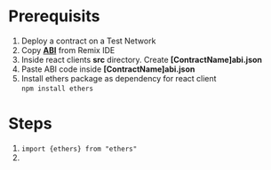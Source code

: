 [ABI]: ## "This contains schema of our smart contract, it represents all the events, functions, public variable smart contract expose"
# Prerequisits
1. Deploy a contract on a Test Network
2. Copy **[ABI]** from Remix IDE
3. Inside react clients **src** directory. Create **[ContractName]abi.json**
4. Paste ABI code inside **[ContractName]abi.json**
5. Install ethers package as dependency for react client <br>
```npm install ethers```

# Steps
1. ```import {ethers} from "ethers"```
2. 
